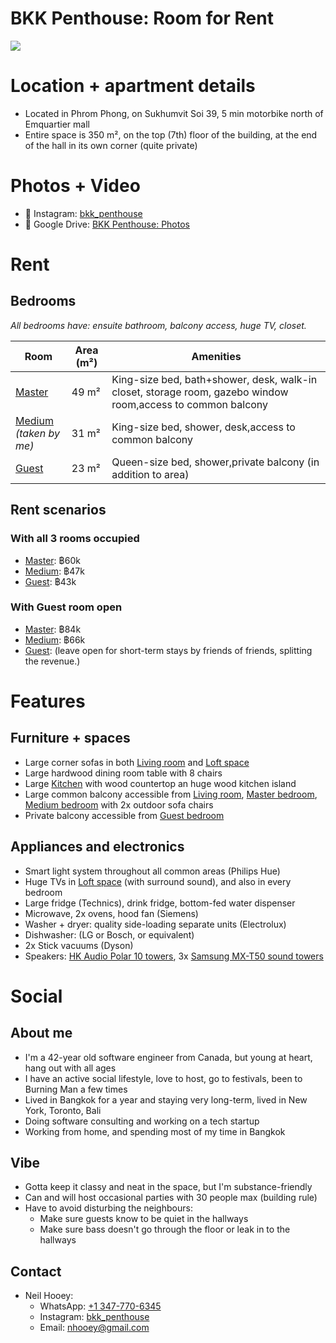 # BKK Penthouse: Room for Rent
![](https://lh7-us.googleusercontent.com/X-8iucYGzk6qdpwcACR-Irsj4WuxdTqx2ythVSbWmSIz6LWmBN3kSxdTU0PeD0Veoh_gMLnN5ppYPLFjvVbIVM_FuwhHBp76Fjls0etsxVk76suJhRWpsc2yytAuTKboOhDizd-V4e3wI-tGdrHx0Z4)

# Location + apartment details
- Located in Phrom Phong, on Sukhumvit Soi 39, 5 min motorbike north of Emquartier mall
- Entire space is 350 m², on the top (7th) floor of the building, at the end of the hall in its own corner (quite private)

# Photos + Video
- 📸 Instagram:  [bkk_penthouse](https://www.instagram.com/bkk_penthouse/)
- 📂 Google Drive:  [BKK Penthouse: Photos](https://drive.google.com/drive/u/0/folders/1wt5pnQ4m0LKfggki_CsH4ask41gAtYsG)

# Rent

## Bedrooms
*All bedrooms have: ensuite bathroom, balcony access, huge TV, closet.*

| **Room** | **Area (m²)** | **Amenities** |
|---|---|---|
| [Master](https://drive.google.com/drive/folders/1rxNQa4u2Py6CHahz_tIUlDgEO3zm_Bzk) | 49 m² | King-size bed, bath+shower, desk, walk-in closet, storage room, gazebo window room,access to common balcony |
| [Medium](https://drive.google.com/drive/folders/1EwA3fcOcDQ37ejP8DjumQxspxK-D1ALY)<br/>*(taken by me)* | 31 m² | King-size bed, shower, desk,access to common balcony |
| [Guest](https://drive.google.com/drive/folders/1oVtzsVoTFeF6shWB-mGz7OUzaZCvX3nP) | 23 m² | Queen-size bed, shower,private balcony (in addition to area) |

## Rent scenarios

### With all 3 rooms occupied
- [Master](https://drive.google.com/drive/folders/1rxNQa4u2Py6CHahz_tIUlDgEO3zm_Bzk): ฿60k
- [Medium](https://drive.google.com/drive/folders/1EwA3fcOcDQ37ejP8DjumQxspxK-D1ALY): ฿47k
- [Guest](https://drive.google.com/drive/folders/1oVtzsVoTFeF6shWB-mGz7OUzaZCvX3nP): ฿43k

### With Guest room open
- [Master](https://drive.google.com/drive/folders/1rxNQa4u2Py6CHahz_tIUlDgEO3zm_Bzk): ฿84k
- [Medium](https://drive.google.com/drive/folders/1EwA3fcOcDQ37ejP8DjumQxspxK-D1ALY): ฿66k
- [Guest](https://drive.google.com/drive/folders/1oVtzsVoTFeF6shWB-mGz7OUzaZCvX3nP): (leave open for short-term stays by friends of friends, splitting the revenue.)

# Features

## Furniture + spaces
- Large corner sofas in both [Living room](https://drive.google.com/drive/folders/1E0gtDM__5ys3kjGnJAcYmvLkU4rtjdmV) and [Loft space](https://drive.google.com/drive/folders/1j21T8CZ4uWyEcpMpzm2W-ZyJXujutgVh)
- Large hardwood dining room table with 8 chairs
- Large [Kitchen](https://drive.google.com/drive/folders/1ZxHoB8suhfK6NCBEdSYXgabeMVKIeoB7) with wood countertop an huge wood kitchen island
- Large common balcony accessible from [Living room](https://drive.google.com/drive/folders/1E0gtDM__5ys3kjGnJAcYmvLkU4rtjdmV), [Master bedroom](https://drive.google.com/drive/folders/1rxNQa4u2Py6CHahz_tIUlDgEO3zm_Bzk), [Medium bedroom](https://drive.google.com/drive/folders/1EwA3fcOcDQ37ejP8DjumQxspxK-D1ALY) with 2x outdoor sofa chairs
- Private balcony accessible from [Guest bedroom](https://drive.google.com/drive/folders/1oVtzsVoTFeF6shWB-mGz7OUzaZCvX3nP)

## Appliances and electronics
- Smart light system throughout all common areas (Philips Hue)
- Huge TVs in [Loft space](https://drive.google.com/drive/folders/1j21T8CZ4uWyEcpMpzm2W-ZyJXujutgVh) (with surround sound), and also in every bedroom
- Large fridge (Technics), drink fridge, bottom-fed water dispenser
- Microwave, 2x ovens, hood fan (Siemens)
- Washer + dryer: quality side-loading separate units (Electrolux)
- Dishwasher: (LG or Bosch, or equivalent)
- 2x Stick vacuums (Dyson)
- Speakers: [HK Audio Polar 10 towers](https://hkaudio.com/products/polar/#iLightbox[image_carousel_2]/0), 3x [Samsung MX-T50 sound towers](https://www.samsung.com/ph/audio-devices/sound-tower/500w-sound-tower-black-mx-t50-xp/)

# Social

## About me
- I'm a 42-year old software engineer from Canada, but young at heart, hang out with all ages
- I have an active social lifestyle, love to host, go to festivals, been to Burning Man a few times
- Lived in Bangkok for a year and staying very long-term, lived in New York, Toronto, Bali
- Doing software consulting and working on a tech startup
- Working from home, and spending most of my time in Bangkok

## Vibe
- Gotta keep it classy and neat in the space, but I'm substance-friendly
- Can and will host occasional parties with 30 people max (building rule)
- Have to avoid disturbing the neighbours:
  - Make sure guests know to be quiet in the hallways
  - Make sure bass doesn't go through the floor or leak in to the hallways

## Contact
- Neil Hooey:
  - WhatsApp: [+1 347-770-6345](https://wa.me/+13477706345)
  - Instagram: [bkk_penthouse](https://www.instagram.com/bkk_penthouse/)
  - Email: [nhooey@gmail.com](mailto:nhooey@gmail.com)

